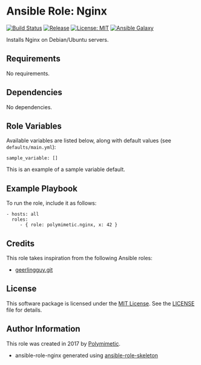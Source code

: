 # Ansible Role: Nginx

[![Build Status](https://img.shields.io/travis/polymimetic/ansible-role-nginx.svg?style=flat-square)](https://travis-ci.org/polymimetic/ansible-role-nginx)
[![Release](https://img.shields.io/github/tag/polymimetic/ansible-role-nginx.svg?style=flat-square)](https://github.com/polymimetic/ansible-role-nginx/releases)
[![License: MIT](https://img.shields.io/badge/license-MIT%20License-brightgreen.svg?style=flat-square)](https://opensource.org/licenses/MIT)
[![Ansible Galaxy](https://img.shields.io/badge/galaxy-polymimetic.nginx-blue.svg?style=flat-square)](https://galaxy.ansible.com/polymimetic/nginx/)

Installs Nginx on Debian/Ubuntu servers.

## Requirements

No requirements.

## Dependencies

No dependencies.

## Role Variables

Available variables are listed below, along with default values (see `defaults/main.yml`):

    sample_variable: []

This is an example of a sample variable default.

## Example Playbook

To run the role, include it as follows:

    - hosts: all
      roles:
         - { role: polymimetic.nginx, x: 42 }

## Credits

This role takes inspiration from the following Ansible roles:

- [geerlingguy.git](https://github.com/geerlingguy/ansible-role-git)

## License

This software package is licensed under the [MIT License](https://opensource.org/licenses/MIT). See the [LICENSE](./LICENSE) file for details.

## Author Information

This role was created in 2017 by [Polymimetic](https://github.com/polymimetic).

* ansible-role-nginx generated using [ansible-role-skeleton](https://github.com/polymimetic/ansible-role-skeleton)